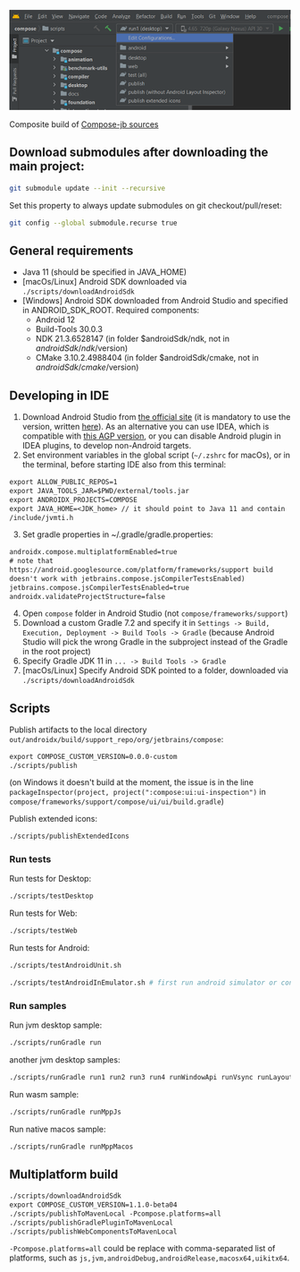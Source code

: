 ![Project in Android Studio](screenshots/studio.png)

Composite build of [Compose-jb sources](https://github.com/JetBrains/androidx)

## Download submodules after downloading the main project:
```bash
git submodule update --init --recursive
```
Set this property to always update submodules on git checkout/pull/reset:
```bash
git config --global submodule.recurse true
```

## General requirements
- Java 11 (should be specified in JAVA_HOME)
- [macOs/Linux] Android SDK downloaded via `./scripts/downloadAndroidSdk`
- [Windows] Android SDK downloaded from Android Studio and specified in ANDROID_SDK_ROOT. Required components:
  - Android 12
  - Build-Tools 30.0.3
  - NDK 21.3.6528147 (in folder $androidSdk/ndk, not in $androidSdk/ndk/$version)
  - CMake 3.10.2.4988404 (in folder $androidSdk/cmake, not in $androidSdk/cmake/$version)

## Developing in IDE
1. Download Android Studio from [the official site](https://developer.android.com/studio/archive) (it is mandatory to use the version, written [here](https://github.com/JetBrains/androidx/blob/jb-main/gradle/libs.versions.toml#L11)). As an alternative you can use IDEA, which is compatible with [this AGP version](https://github.com/JetBrains/androidx/blob/jb-main/gradle/libs.versions.toml#L5), or you can disable Android plugin in IDEA plugins, to develop non-Android targets.
2. Set environment variables in the global script (`~/.zshrc` for macOs), or in the terminal, before starting IDE also from this terminal:
```
export ALLOW_PUBLIC_REPOS=1
export JAVA_TOOLS_JAR=$PWD/external/tools.jar
export ANDROIDX_PROJECTS=COMPOSE
export JAVA_HOME=<JDK_home> // it should point to Java 11 and contain /include/jvmti.h
```
3. Set gradle properties in ~/.gradle/gradle.properties:
```
androidx.compose.multiplatformEnabled=true
# note that https://android.googlesource.com/platform/frameworks/support build doesn't work with jetbrains.compose.jsCompilerTestsEnabled)
jetbrains.compose.jsCompilerTestsEnabled=true
androidx.validateProjectStructure=false
```
4. Open `compose` folder in Android Studio (not `compose/frameworks/support`)
5. Download a custom Gradle 7.2 and specify it in `Settings -> Build, Execution, Deployment -> Build Tools -> Gradle` (because Android Studio will pick the wrong Gradle in the subproject instead of the Gradle in the root project)
6. Specify Gradle JDK 11 in `... -> Build Tools -> Gradle`
7. [macOs/Linux] Specify Android SDK pointed to a folder, downloaded via `./scripts/downloadAndroidSdk`

## Scripts
Publish artifacts to the local directory `out/androidx/build/support_repo/org/jetbrains/compose`:
```
export COMPOSE_CUSTOM_VERSION=0.0.0-custom
./scripts/publish
```
(on Windows it doesn't build at the moment, the issue is in the line `packageInspector(project, project(":compose:ui:ui-inspection")` in `compose/frameworks/support/compose/ui/ui/build.gradle`)

Publish extended icons:
```bash
./scripts/publishExtendedIcons
```

### Run tests

Run tests for Desktop:
```bash
./scripts/testDesktop
```

Run tests for Web:
```bash
./scripts/testWeb
```

Run tests for Android:
```bash
./scripts/testAndroidUnit.sh
```
```bash
./scripts/testAndroidInEmulator.sh # first run android simulator or connect device
```

### Run samples
Run jvm desktop sample:
```bash
./scripts/runGradle run
```
another jvm desktop samples: 
```bash
./scripts/runGradle run1 run2 run3 run4 runWindowApi runVsync runLayout
```

Run wasm sample:
```bash
./scripts/runGradle runMppJs
```

Run native macos sample:
```bash
./scripts/runGradle runMppMacos
```

## Multiplatform build

```console
./scripts/downloadAndroidSdk
export COMPOSE_CUSTOM_VERSION=1.1.0-beta04
./scripts/publishToMavenLocal -Pcompose.platforms=all
./scripts/publishGradlePluginToMavenLocal
./scripts/publishWebComponentsToMavenLocal
```
`-Pcompose.platforms=all` could be replace with comma-separated list of platforms, such as `js,jvm,androidDebug,androidRelease,macosx64,uikitx64`.


